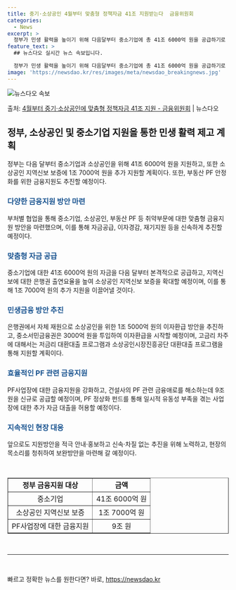 ```yaml
---
title: 중기·소상공인 4월부터 맞춤형 정책자금 41조 지원받는다  금융위원회
categories:
  - News
excerpt: >
  정부가 민생 활력을 높이기 위해 다음달부터 중소기업에 총 41조 6000억 원을 공급하기로 했다. 또 소상공…
feature_text: >
  ## 뉴스다오 실시간 뉴스 속보입니다.

  정부가 민생 활력을 높이기 위해 다음달부터 중소기업에 총 41조 6000억 원을 공급하기로 했다. 또 소상공…
image: 'https://newsdao.kr/res/images/meta/newsdao_breakingnews.jpg'
---
```


![뉴스다오 속보](https://newsdao.kr/res/images/meta/newsdao_breakingnews.jpg)

<p>출처: <a href="https://newsdao.kr/3442" rel="dofollow">4월부터 중기·소상공인에 맞춤형 정책자금 41조 지원   - 금융위원회</a> | 뉴스다오</p>

<h2 data-ke-size="size26">정부, 소상공인 및 중소기업 지원을 통한 민생 활력 제고 계획</h2>
<p data-ke-size="size16">정부는 다음 달부터 중소기업과 소상공인을 위해 41조 6000억 원을 지원하고, 또한 소상공인 지역신보 보증에 1조 7000억 원을 추가 지원할 계획이다. 또한, 부동산 PF 안정화를 위한 금융지원도 추진할 예정이다.</p>

<h3 style="color: #1a5490;">다양한 금융지원 방안 마련</h3>
<p data-ke-size="size16">부처별 협업을 통해 중소기업, 소상공인, 부동산 PF 등 취약부문에 대한 맞춤형 금융지원 방안을 마련했으며, 이를 통해 자금공급, 이자경감, 재기지원 등을 신속하게 추진할 예정이다.</p>

<h3 style="color: #1a5490;"><b>맞춤형 자금 공급</b></h3>
<p data-ke-size="size16">중소기업에 대한 41조 6000억 원의 자금을 다음 달부터 본격적으로 공급하고, 지역신보에 대한 은행권 출연요율을 높여 소상공인 지역신보 보증을 확대할 예정이며, 이를 통해 1조 7000억 원의 추가 지원을 이끌어낼 것이다.</p>

<h3 style="color: #1a5490;">민생금융 방안 추진</h3>
<p data-ke-size="size16">은행권에서 자체 재원으로 소상공인을 위한 1조 5000억 원의 이자환급 방안을 추진하고, 중소서민금융권은 3000억 원을 투입하여 이자환급을 시작할 예정이며, 고금리 차주에 대해서는 저금리 대환대출 프로그램과 소상공인시장진흥공단 대환대출 프로그램을 통해 지원할 계획이다.</p>

<h3 style="color: #1a5490;"><b>효율적인 PF 관련 금융지원</b></h3>
<p data-ke-size="size16">PF사업장에 대한 금융지원을 강화하고, 건설사의 PF 관련 금융애로를 해소하는데 9조 원을 신규로 공급할 예정이며, PF 정상화 펀드를 통해 일시적 유동성 부족을 겪는 사업장에 대한 추가 자금 대출을 허용할 예정이다.</p>

<h3 style="color: #1a5490;">지속적인 현장 대응</h3>
<p data-ke-size="size16">앞으로도 지원방안을 적극 안내·홍보하고 신속·차질 없는 추진을 위해 노력하고, 현장의 목소리를 청취하여 보완방안을 마련해 갈 예정이다.</p>

<p data-ke-size="size16">&nbsp;</p>

<table style="width: 100%;" border="1">
<tbody>
<tr>
<td style="text-align: center; height: 17px;"><b>정부 금융지원 대상</b></td>
<td style="text-align: center; height: 17px;"><b>금액</b></td>
</tr>
<tr>
<td style="text-align: center; height: 17px;">중소기업</td>
<td style="text-align: center; height: 17px;">41조 6000억 원</td>
</tr>
<tr>
<td style="text-align: center; height: 17px;">소상공인 지역신보 보증</td>
<td style="text-align: center; height: 17px;">1조 7000억 원</td>
</tr>
<tr>
<td style="text-align: center; height: 17px;">PF사업장에 대한 금융지원</td>
<td style="text-align: center; height: 17px;">9조 원</td>
</tr>
</tbody>
</table>
<p data-ke-size="size16">&nbsp;</p>

<hr>
<p data-ke-size="size16">&nbsp;</p> 

빠르고 정확한 뉴스를 원한다면? 바로, <a href="https://newsdao.kr" rel="dofollow">https://newsdao.kr</a>


